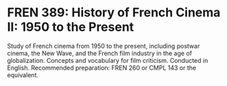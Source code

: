 # FREN 389: History of French Cinema II: 1950 to the Present

Study of French cinema from 1950 to the present, including postwar cinema, the New Wave, and the French film industry in the age of globalization. Concepts and vocabulary for film criticism. Conducted in English. Recommended preparation: FREN 260 or CMPL 143 or the equivalent.